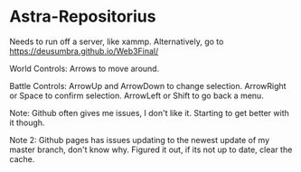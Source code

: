# Astra-Repositorius
Needs to run off a server, like xammp.
Alternatively, go to https://deusumbra.github.io/Web3Final/

World Controls: Arrows to move around.

Battle Controls: ArrowUp and ArrowDown to change selection. ArrowRight or Space to confirm selection. ArrowLeft or Shift to go back a menu.

Note: Github often gives me issues, I don't like it. Starting to get better with it though.

Note 2: Github pages has issues updating to the newest update of my master branch, don't know why. Figured it out, if its not up to date, clear the cache.